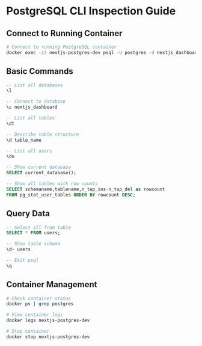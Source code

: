 # PostgreSQL CLI Inspection Guide

## Connect to Running Container

```bash
# Connect to running PostgreSQL container
docker exec -it nextjs-postgres-dev psql -U postgres -d nextjs_dashboard
```

## Basic Commands

```sql
-- List all databases
\l

-- Connect to database
\c nextjs_dashboard

-- List all tables
\dt

-- Describe table structure
\d table_name

-- List all users
\du

-- Show current database
SELECT current_database();

-- Show all tables with row counts
SELECT schemaname,tablename,n_tup_ins-n_tup_del as rowcount 
FROM pg_stat_user_tables ORDER BY rowcount DESC;
```

## Query Data

```sql
-- Select all from table
SELECT * FROM users;

-- Show table schema
\d+ users

-- Exit psql
\q
```

## Container Management

```bash
# Check container status
docker ps | grep postgres

# View container logs
docker logs nextjs-postgres-dev

# Stop container
docker stop nextjs-postgres-dev
```